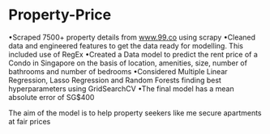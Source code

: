 # Property-Price

•Scraped 7500+ property details from www.99.co using scrapy
•Cleaned data and engineered features to get the data ready for modelling. This included use of RegEx
•Created a Data model to predict the rent price of a Condo in Singapore on the basis of location, amenities, size, number of bathrooms and number of bedrooms 
•Considered Multiple Linear Regression, Lasso Regression and Random Forests finding best hyperparameters using GridSearchCV
•The final model has a mean absolute error of SG$400

The aim of the model is to help property seekers like me secure apartments at fair prices
